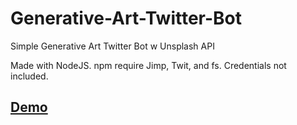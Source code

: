 # Generative-Art-Twitter-Bot
Simple Generative Art Twitter Bot w Unsplash API

Made with NodeJS. npm require Jimp, Twit, and fs. Credentials not included.

## [Demo](https://twitter.com/sikdesignbot)
